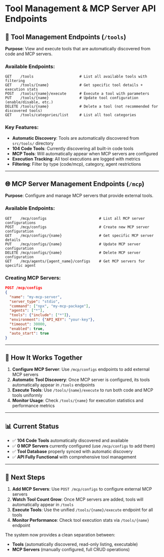 # Tool Management & MCP Server API Endpoints

## 🔧 Tool Management Endpoints (`/tools`)

**Purpose**: View and execute tools that are automatically discovered from code and MCP servers.

### Available Endpoints:
```
GET    /tools                     # List all available tools with filtering
GET    /tools/{name}              # Get specific tool details + execution stats  
POST   /tools/{name}/execute      # Execute a tool with parameters
PUT    /tools/{name}              # Update tool configuration (enable/disable, etc.)
DELETE /tools/{name}              # Delete a tool (not recommended for discovered tools)
GET    /tools/categories/list     # List all tool categories
```

### Key Features:
- **Automatic Discovery**: Tools are automatically discovered from `src/tools/` directory
- **104 Code Tools**: Currently discovering all built-in code tools
- **MCP Tools**: Will automatically appear when MCP servers are configured
- **Execution Tracking**: All tool executions are logged with metrics
- **Filtering**: Filter by type (code/mcp), category, agent restrictions

---

## 🌐 MCP Server Management Endpoints (`/mcp`)

**Purpose**: Configure and manage MCP servers that provide external tools.

### Available Endpoints:
```
GET    /mcp/configs                        # List all MCP server configurations
POST   /mcp/configs                        # Create new MCP server configuration
GET    /mcp/configs/{name}                 # Get specific MCP server details
PUT    /mcp/configs/{name}                 # Update MCP server configuration  
DELETE /mcp/configs/{name}                 # Delete MCP server configuration
GET    /mcp/agents/{agent_name}/configs    # Get MCP servers for specific agent
```

### Creating MCP Servers:
```json
POST /mcp/configs
{
  "name": "my-mcp-server",
  "server_type": "stdio",
  "command": ["npx", "my-mcp-package"],
  "agents": ["*"],
  "tools": {"include": ["*"]},
  "environment": {"API_KEY": "your-key"},
  "timeout": 30000,
  "enabled": true,
  "auto_start": true
}
```

---

## 🔄 How It Works Together

1. **Configure MCP Server**: Use `/mcp/configs` endpoints to add external MCP servers
2. **Automatic Tool Discovery**: Once MCP server is configured, its tools automatically appear in `/tools` endpoints
3. **Execute Tools**: Use `/tools/{name}/execute` to run both code and MCP tools uniformly
4. **Monitor Usage**: Check `/tools/{name}` for execution statistics and performance metrics

---

## 📊 Current Status

- ✅ **104 Code Tools** automatically discovered and available
- ✅ **0 MCP Servers** currently configured (use `/mcp/configs` to add them)
- ✅ **Tool Database** properly synced with automatic discovery
- ✅ **API Fully Functional** with comprehensive tool management

---

## 🚀 Next Steps

1. **Add MCP Servers**: Use `POST /mcp/configs` to configure external MCP servers
2. **Watch Tool Count Grow**: Once MCP servers are added, tools will automatically appear in `/tools`
3. **Execute Tools**: Use the unified `/tools/{name}/execute` endpoint for all tools
4. **Monitor Performance**: Check tool execution stats via `/tools/{name}` endpoint

The system now provides a clean separation between:
- **Tools** (automatically discovered, read-only listing, executable)
- **MCP Servers** (manually configured, full CRUD operations)